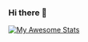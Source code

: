 ### Hi there 👋

[![My Awesome Stats](https://awesome-github-stats.azurewebsites.net/user-stats/hospotho?cardType=level-alternate&theme=blueberry&showIcons=false&preferLogin=false)](https://git.io/awesome-stats-card)

<!--
**hospotho/hospotho** is a ✨ _special_ ✨ repository because its `README.md` (this file) appears on your GitHub profile.

Here are some ideas to get you started:

- 🔭 I’m currently working on ...
- 🌱 I’m currently learning ...
- 👯 I’m looking to collaborate on ...
- 🤔 I’m looking for help with ...
- 💬 Ask me about ...
- 📫 How to reach me: ...
- 😄 Pronouns: ...
- ⚡ Fun fact: ...
-->
